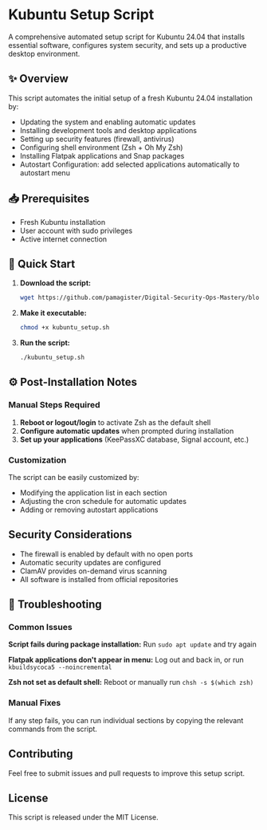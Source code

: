 # Kubuntu Setup Script

A comprehensive automated setup script for Kubuntu 24.04 that installs essential software, configures system security, and sets up a productive desktop environment.

## ✨ Overview

This script automates the initial setup of a fresh Kubuntu 24.04 installation by:

- Updating the system and enabling automatic updates
- Installing development tools and desktop applications
- Setting up security features (firewall, antivirus)
- Configuring shell environment (Zsh + Oh My Zsh)
- Installing Flatpak applications and Snap packages
- Autostart Configuration: add selected applications automatically to autostart menu

## 📥 Prerequisites

- Fresh Kubuntu installation
- User account with sudo privileges
- Active internet connection

## 🚀 Quick Start

1. **Download the script:**
   ```bash
   wget https://github.com/pamagister/Digital-Security-Ops-Mastery/blob/main/ubuntu-linux-automations/scripts/setup_kubuntu.sh
   ```
2. **Make it executable:**
   ```bash
   chmod +x kubuntu_setup.sh
   ```

3. **Run the script:**
   ```bash
   ./kubuntu_setup.sh
   ```

## ⚙️ Post-Installation Notes

### Manual Steps Required

1. **Reboot or logout/login** to activate Zsh as the default shell
2. **Configure automatic updates** when prompted during installation
3. **Set up your applications** (KeePassXC database, Signal account, etc.)

### Customization

The script can be easily customized by:

- Modifying the application list in each section
- Adjusting the cron schedule for automatic updates
- Adding or removing autostart applications

## Security Considerations

- The firewall is enabled by default with no open ports
- Automatic security updates are configured
- ClamAV provides on-demand virus scanning
- All software is installed from official repositories

## 📝 Troubleshooting

### Common Issues

**Script fails during package installation:**
Run `sudo apt update` and try again

**Flatpak applications don't appear in menu:**
Log out and back in, or run `kbuildsycoca5 --noincremental`

**Zsh not set as default shell:**
Reboot or manually run `chsh -s $(which zsh)`

### Manual Fixes

If any step fails, you can run individual sections by copying the relevant commands from the script.

## Contributing

Feel free to submit issues and pull requests to improve this setup script.

## License

This script is released under the MIT License.